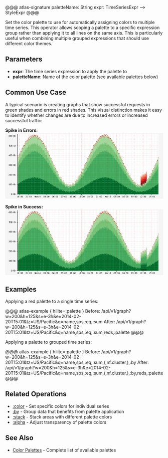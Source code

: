 @@@ atlas-signature
paletteName: String
expr: TimeSeriesExpr
-->
StyleExpr
@@@

Set the color palette to use for automatically assigning colors to multiple time series.
This operator allows scoping a palette to a specific expression group rather than applying
it to all lines on the same axis. This is particularly useful when combining multiple
grouped expressions that should use different color themes.

## Parameters

* **expr**: The time series expression to apply the palette to
* **paletteName**: Name of the color palette (see available palettes below)

## Common Use Case

A typical scenario is creating graphs that show successful requests in green shades and
errors in red shades. This visual distinction makes it easy to identify whether changes
are due to increased errors or increased successful traffic:

**Spike in Errors:**
![Spike in Errors](../../images/palette-errors.png)

**Spike in Success:**
![Spike in Success](../../images/palette-success.png)

## Examples

Applying a red palette to a single time series:

@@@ atlas-example { hilite=:palette }
Before: /api/v1/graph?w=200&h=125&s=e-3h&e=2014-02-20T15:01&tz=US/Pacific&q=name,sps,:eq,:sum
After: /api/v1/graph?w=200&h=125&s=e-3h&e=2014-02-20T15:01&tz=US/Pacific&q=name,sps,:eq,:sum,reds,:palette
@@@

Applying a palette to grouped time series:

@@@ atlas-example { hilite=:palette }
Before: /api/v1/graph?w=200&h=125&s=e-3h&e=2014-02-20T15:01&tz=US/Pacific&q=name,sps,:eq,:sum,(,nf.cluster,),:by
After: /api/v1/graph?w=200&h=125&s=e-3h&e=2014-02-20T15:01&tz=US/Pacific&q=name,sps,:eq,:sum,(,nf.cluster,),:by,reds,:palette
@@@

## Related Operations

* [:color](color.md) - Set specific colors for individual series
* [:by](by.md) - Group data that benefits from palette application
* [:stack](stack.md) - Stack areas with different palette colors
* [:alpha](alpha.md) - Adjust transparency of palette colors

## See Also

* [Color Palettes](../../api/graph/color-palettes.md) - Complete list of available palettes